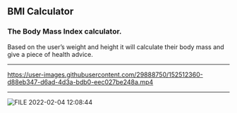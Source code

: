 ##  BMI Calculator

### The Body Mass Index calculator. 

Based on the user’s weight and height it will calculate their body mass and give a piece of health advice.

---

https://user-images.githubusercontent.com/29888750/152512360-d88eb347-d6ad-4d3a-bdb0-eec027be248a.mp4

---

![FILE 2022-02-04 12:08:44](https://user-images.githubusercontent.com/29888750/152512420-e57140ab-5b9b-41fb-bee6-9e7ab3749984.gif)
